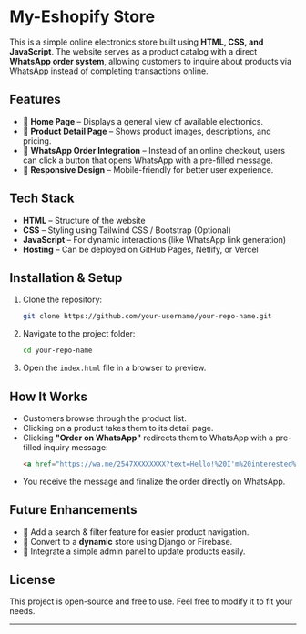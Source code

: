 # My-Eshopify Store

This is a simple online electronics store built using **HTML, CSS, and JavaScript**. The website serves as a product catalog with a direct **WhatsApp order system**, allowing customers to inquire about products via WhatsApp instead of completing transactions online.

## Features

- 📌 **Home Page** – Displays a general view of available electronics.
- 📌 **Product Detail Page** – Shows product images, descriptions, and pricing.
- 📌 **WhatsApp Order Integration** – Instead of an online checkout, users can click a button that opens WhatsApp with a pre-filled message.
- 📌 **Responsive Design** – Mobile-friendly for better user experience.

## Tech Stack

- **HTML** – Structure of the website
- **CSS** – Styling using Tailwind CSS / Bootstrap (Optional)
- **JavaScript** – For dynamic interactions (like WhatsApp link generation)
- **Hosting** – Can be deployed on GitHub Pages, Netlify, or Vercel

## Installation & Setup

1. Clone the repository:
   ```bash
   git clone https://github.com/your-username/your-repo-name.git
   ```
2. Navigate to the project folder:
   ```bash
   cd your-repo-name
   ```
3. Open the `index.html` file in a browser to preview.

## How It Works

- Customers browse through the product list.
- Clicking on a product takes them to its detail page.
- Clicking **"Order on WhatsApp"** redirects them to WhatsApp with a pre-filled inquiry message:
  ```html
  <a href="https://wa.me/2547XXXXXXXX?text=Hello!%20I'm%20interested%20in%20[Product%20Name]." target="_blank">Order on WhatsApp</a>
  ```
- You receive the message and finalize the order directly on WhatsApp.

## Future Enhancements

- 🔹 Add a search & filter feature for easier product navigation.
- 🔹 Convert to a **dynamic** store using Django or Firebase.
- 🔹 Integrate a simple admin panel to update products easily.

## License

This project is open-source and free to use. Feel free to modify it to fit your needs.

---
